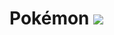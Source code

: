 # Pokémon <img src= "https://i.pinimg.com/originals/9f/b1/25/9fb125f1fedc8cc62ab5b20699ebd87d.gif">
